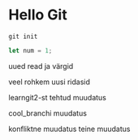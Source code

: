# Hello Git

`git init`

```javascript
let num = 1;
```

uued read ja värgid

veel rohkem uusi ridasid

learngit2-st tehtud muudatus

cool_branchi muudatus

konfliktne muudatus teine muudatus
